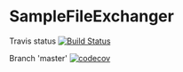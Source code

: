 # SampleFileExchanger
Travis status 
[![Build Status](https://travis-ci.com/Uladzislau-Hrytsau/SampleFileExchanger.svg?branch=master)](https://travis-ci.com/Uladzislau-Hrytsau/SampleFileExchanger)

Branch 'master'
[![codecov](https://codecov.io/gh/Uladzislau-Hrytsau/SampleFileExchanger/branch/master/graph/badge.svg)](https://codecov.io/gh/Uladzislau-Hrytsau/SampleFileExchanger)
